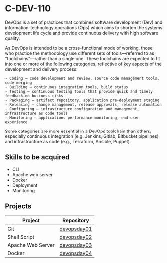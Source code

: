 # C-DEV-110

DevOps is a set of practices that combines software development (Dev) and information-technology operations (Ops) which aims to shorten the systems development life cycle and provide continuous delivery with high software quality.

As DevOps is intended to be a cross-functional mode of working, those who practice the methodology use different sets of tools—referred to as "toolchains"—rather than a single one. These toolchains are expected to fit into one or more of the following categories, reflective of key aspects of the development and delivery process:

    - Coding – code development and review, source code management tools, code merging
    - Building – continuous integration tools, build status
    - Testing – continuous testing tools that provide quick and timely feedback on business risks
    - Packaging – artifact repository, application pre-deployment staging
    - Releasing – change management, release approvals, release automation
    - Configuring – infrastructure configuration and management, infrastructure as code tools
    - Monitoring – applications performance monitoring, end-user experience

Some categories are more essential in a DevOps toolchain than others; especially continuous integration (e.g. Jenkins, Gitlab, Bitbucket pipelines) and infrastructure as code (e.g., Terraform, Ansible, Puppet).

## Skills to be acquired

- CLI
- Apache web server
- Docker
- Deployment
- Monitoring

## Projects

| Project  | Repository |
| ------------- | ------------- |
| Git  | [devopsday01](./devopsday01)  |
| Shell Script  | [devopsday02](./devopsday02)  |
| Apache Web Server  |  [devopsday03](./devopsday03) |
| Docker  |  [devopsday04](./devopsday04) |